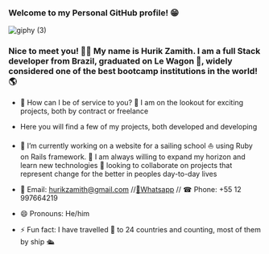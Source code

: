 ### Welcome to my Personal GitHub profile! 😁



![giphy (3)](https://user-images.githubusercontent.com/93097561/228340174-2cabacf7-1478-4507-97de-af590d0fb762.gif)






### Nice to meet you! 🙋‍♂️ My name is Hurik Zamith. I am a full Stack developer from Brazil, graduated on Le Wagon 🚐, widely considered one of the best bootcamp institutions in the world! 🌎

- 🚀 How can I be of service to you? 🔎 I am on the lookout for exciting projects, both by contract or freelance  


- Here you will find a few of my projects, both developed and developing 
- 🔭 I’m currently working on a website for a sailing school ⛵ using Ruby on Rails framework. 🌱 I am always willing to expand my horizon and learn new technologies
👯 looking to collaborate on projects that represent change for the better in peoples day-to-day lives
- 📩 Email: hurikzamith@gmail.com //<a class="nav-link" href="https://wa.me/+5512997664219?text=Hi!%20I%20am%20at%20your%20GitHub%20profile%20%20de%20:)">📱Whatsapp</a> // ☎ Phone: +55 12 997664219 
- 😄 Pronouns: He/him
- ⚡ Fun fact: I have travelled 🎒 to 24 countries and counting, most of them by ship  🛳

